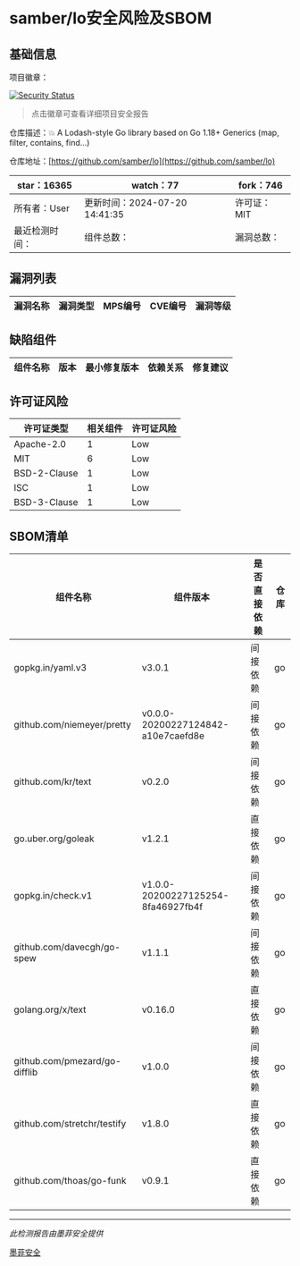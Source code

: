 # samber/lo安全风险及SBOM

## 基础信息

项目徽章：

[![Security Status](https://www.murphysec.com/platform3/v31/badge/1814725218649341952.svg)](https://www.murphysec.com/console/report/1698760474022952960/1814725218649341952)

> 点击徽章可查看详细项目安全报告

仓库描述：💥  A Lodash-style Go library based on Go 1.18+ Generics (map, filter, contains, find...)

仓库地址：[https://github.com/samber/lo](https://github.com/samber/lo)

| star：16365 | watch：77 | fork：746 |
| ----------- | -------------- | ------------ |
| 所有者：User | 更新时间：2024-07-20 14:41:35 | 许可证：MIT |
| 最近检测时间： | 组件总数： | 漏洞总数： |




## 漏洞列表

| 漏洞名称 | 漏洞类型 | MPS编号 | CVE编号 | 漏洞等级 |
| ------- | ------ | ------- | ------ | ----- |





## 缺陷组件

| 组件名称 | 版本 | 最小修复版本 | 依赖关系 | 修复建议 |
| -------- | ---- | ------------ | -------- | -------- |





## 许可证风险

| 许可证类型 | 相关组件 | 许可证风险 |
| ---------- | -------- | ---------- |
|Apache-2.0|1|Low|
|MIT|6|Low|
|BSD-2-Clause|1|Low|
|ISC|1|Low|
|BSD-3-Clause|1|Low|




## SBOM清单

| 组件名称 | 组件版本 | 是否直接依赖 | 仓库 |
| -------- | -------- | ------------ | ---- |
|gopkg.in/yaml.v3|v3.0.1|间接依赖|go|
|github.com/niemeyer/pretty|v0.0.0-20200227124842-a10e7caefd8e|间接依赖|go|
|github.com/kr/text|v0.2.0|间接依赖|go|
|go.uber.org/goleak|v1.2.1|直接依赖|go|
|gopkg.in/check.v1|v1.0.0-20200227125254-8fa46927fb4f|间接依赖|go|
|github.com/davecgh/go-spew|v1.1.1|间接依赖|go|
|golang.org/x/text|v0.16.0|直接依赖|go|
|github.com/pmezard/go-difflib|v1.0.0|间接依赖|go|
|github.com/stretchr/testify|v1.8.0|直接依赖|go|
|github.com/thoas/go-funk|v0.9.1|直接依赖|go|


------

*此检测报告由墨菲安全提供*

[墨菲安全](www.murphysec.com)